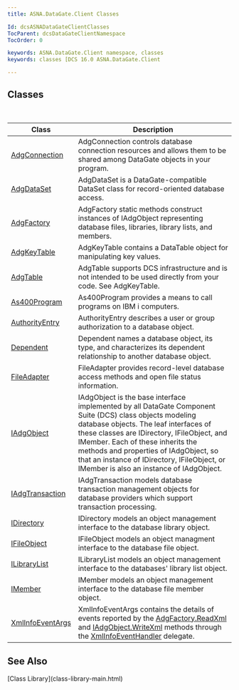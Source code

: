 ```yaml
---
title: ASNA.DataGate.Client Classes

Id: dcsASNADataGateClientClasses
TocParent: dcsDataGateClientNamespace
TocOrder: 0

keywords: ASNA.DataGate.Client namespace, classes
keywords: classes [DCS 16.0 ASNA.DataGate.Client

---
```


## Classes

<br />



| Class | Description |
| ---- | ---- |
| [AdgConnection](adg-connection-class.html) | <span>AdgConnection</span> controls database connection resources and allows them to be shared among DataGate objects in your program. |
| [AdgDataSet](adg-dataset-class.html) | <span>AdgDataSet</span> is a DataGate-compatible DataSet class for record-oriented database access. |
| [AdgFactory](adg-factory-class.html) | AdgFactory static methods construct instances of IAdgObject representing database files, libraries, library lists, and members. |
| [AdgKeyTable](adg-key-table-class.html) | <span>AdgKeyTable</span> contains a <span>DataTable</span> object for manipulating key values. |
| [AdgTable](adg-table-class.html) | AdgTable supports DCS infrastructure and is not intended to be used directly from your code. See AdgKeyTable. |
| [As400Program](as400program-class.html) | <span>As400Program</span> provides a means to call programs on IBM i computers. |
| [AuthorityEntry](authority-entry-class.html) | <span>AuthorityEntry</span> describes a user or group authorization to a database object. |
| [Dependent](dependent-class.html) | Dependent names a database object, its type, and characterizes its dependent relationship to another database object. |
| [FileAdapter](file-adapter-class.html) | <span>FileAdapter</span> provides record-level database access methods and open file status information. |
| [IAdgObject](iadg-object-class.html) | IAdgObject is the base interface implemented by all DataGate Component Suite (DCS) class objects modeling database objects. The leaf interfaces of these classes are IDirectory, IFileObject, and IMember. Each of these inherits the methods and properties of IAdgObject, so that an instance of IDirectory, IFileObject, or IMember is also an instance of IAdgObject. |
| [IAdgTransaction](iadg-transaction-class.html) | IAdgTransaction models database transaction management objects for database providers which support transaction processing. |
| [IDirectory](idirectory-class.html) | IDirectory models an object management interface to the database library object. |
| [IFileObject](ifile-object-class.html) | IFileObject models an object managment interface to the database file object. |
| [ILibraryList](ilibrary-list-class.html) | ILibraryList models an object management interface to the databases' library list object. |
| [IMember](imember-class.html) | IMember models an object management interface to the database file member object. |
| [XmlInfoEventArgs](xml-info-event-args-class.html) | XmlInfoEventArgs contains the details of events reported by the [ AdgFactory.ReadXml](adg-factory-class-read-xml-method2.html) and [IAdgObject.WriteXml](dcsIAdgObjectClassWriteXmlMethod2.html) methods through the [XmlInfoEventHandler](xml-info-event-handler-delegate.html) delegate. |



## See Also

<dl />
      [Class Library](class-library-main.html)

